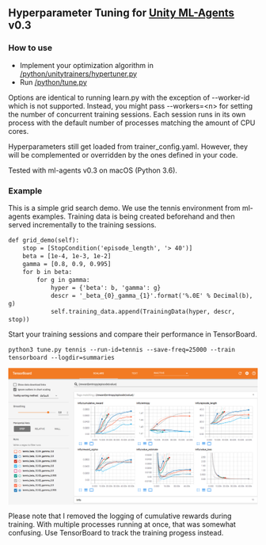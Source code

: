 

## Hyperparameter Tuning for [Unity ML-Agents](https://github.com/Unity-Technologies/ml-agents) v0.3

### How to use
* Implement your optimization algorithm in [/python/unitytrainers/hypertuner.py](https://github.com/mbaske/ml-agents-hyperparams/tree/master/python/unitytrainers/hypertuner.py)
* Run [/python/tune.py](https://github.com/mbaske/ml-agents-hyperparams/blob/master/python/tune.py)

Options are identical to running learn.py with the exception of --worker-id which is not supported. Instead, you might pass --workers=\<n> for setting the number of concurrent training sessions. Each session runs in its own process with the default number of processes matching the amount of CPU cores. 

Hyperparameters still get loaded from trainer_config.yaml. However, they will be complemented or overridden by the ones defined in your code.

Tested with ml-agents v0.3 on macOS (Python 3.6).

### Example
This is a simple grid search demo. We use the tennis environment from ml-agents examples. Training data is being created beforehand and then served incrementally to the training sessions.

	def grid_demo(self):
        stop = [StopCondition('episode_length', '> 40')]
        beta = [1e-4, 1e-3, 1e-2]
        gamma = [0.8, 0.9, 0.995]
        for b in beta:
            for g in gamma:
                hyper = {'beta': b, 'gamma': g}
                descr = '_beta_{0}_gamma_{1}'.format('%.0E' % Decimal(b), g)
                self.training_data.append(TrainingData(hyper, descr, stop))
                
Start your training sessions and compare their performance in TensorBoard.

	python3 tune.py tennis --run-id=tennis --save-freq=25000 --train
	tensorboard --logdir=summaries

<img src="images/tensorboard.png" align="middle" width="1440"/>

Please note that I removed the logging of cumulative rewards during training. With multiple processes running at once, that was somewhat confusing. Use TensorBoard to track the training progess instead.